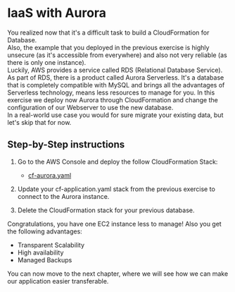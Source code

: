 # IaaS with Aurora

You realized now that it's a difficult task to build a CloudFormation for Database.  
Also, the example that you deployed in the previous exercise is highly unsecure (as it's accessible from everywhere) and also not very reliable (as there is only one instance).  
Luckily, AWS provides a service called RDS (Relational Database Service). As part of RDS, there is a product called Aurora Serverless. It's a database that is completely compatible with MySQL and brings all the advantages of Serverless technology, means less resources to manage for you.
In this exercise we deploy now Aurora through CloudFormation and change the configuration of our Webserver to use the new database.  
In a real-world use case you would for sure migrate your existing data, but let's skip that for now.

## Step-by-Step instructions

1. Go to the AWS Console and deploy the follow CloudFormation Stack:

    - [cf-aurora.yaml](../files/cf-aurora.yaml) 

2. Update your cf-application.yaml stack from the previous exercise to connect to the Aurora instance.

3. Delete the CloudFormation stack for your previous database.

Congratulations, you have one EC2 instance less to manage! Also you get the following advantages:

- Transparent Scalability
- High availability
- Managed Backups

You can now move to the next chapter, where we will see how we can make our application easier transferable.